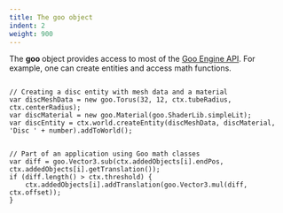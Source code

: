 ```yaml
---
title: The goo object
indent: 2
weight: 900
---
```

The <strong>goo </strong>object provides access to most of the <a href="http://code.gooengine.com/latest/docs/" target="_blank">Goo Engine API</a>. For example, one can create entities and access math functions.

<pre><code>
// Creating a disc entity with mesh data and a material
var discMeshData = new goo.Torus(32, 12, ctx.tubeRadius, ctx.centerRadius);
var discMaterial = new goo.Material(goo.ShaderLib.simpleLit);
var discEntity = ctx.world.createEntity(discMeshData, discMaterial, 'Disc ' + number).addToWorld();
</code></pre>


<pre><code>
// Part of an application using Goo math classes
var diff = goo.Vector3.sub(ctx.addedObjects[i].endPos, ctx.addedObjects[i].getTranslation());
if (diff.length() > ctx.threshold) {
	ctx.addedObjects[i].addTranslation(goo.Vector3.mul(diff, ctx.offset));
}
</code></pre>
